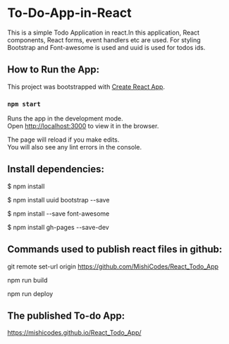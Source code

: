 # To-Do-App-in-React

This is a simple Todo Application in react.In this application, React components, React forms, event handlers etc are used. For styling Bootstrap and Font-awesome is used and uuid is used for todos ids. 

## How to Run the App:

This project was bootstrapped with [Create React App](https://github.com/facebook/create-react-app).

### `npm start`

Runs the app in the development mode.<br />
Open [http://localhost:3000](http://localhost:3000) to view it in the browser.

The page will reload if you make edits.<br />
You will also see any lint errors in the console.

## Install dependencies:

$ npm install

$ npm install uuid bootstrap --save

$ npm install --save font-awesome

$ npm install gh-pages --save-dev

## Commands used to publish react files in github:

git remote set-url origin https://github.com/MishiCodes/React_Todo_App

npm run build

npm run deploy

## The published To-do App:

https://mishicodes.github.io/React_Todo_App/

